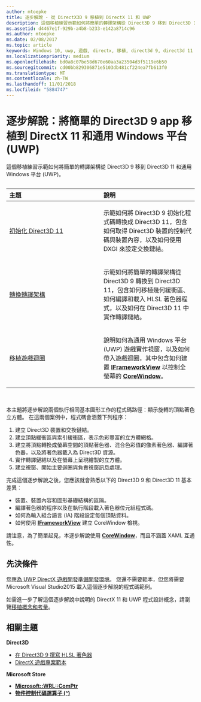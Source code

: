 ```yaml
---
author: mtoepke
title: 逐步解說 - 從 DirectX3D 9 移植到 DirectX 11 和 UWP
description: 這個移植練習示範如何將簡單的轉譯架構從 Direct3D 9 移到 Direct3D 11 和通用 Windows 平台 (UWP)。
ms.assetid: d4467e1f-929b-a4b8-b233-e142a8714c96
ms.author: mtoepke
ms.date: 02/08/2017
ms.topic: article
keywords: Windows 10, uwp, 遊戲, directx, 移植, direct3d 9, direct3d 11
ms.localizationpriority: medium
ms.openlocfilehash: bd0a8c07be58d670e60aa3a23504d3f5119e6b50
ms.sourcegitcommit: cd00bb829306871e5103db481cf224ea7fb613f0
ms.translationtype: MT
ms.contentlocale: zh-TW
ms.lasthandoff: 11/01/2018
ms.locfileid: "5884747"
---
```

# <a name="walkthrough-port-a-simple-direct3d-9-app-to-directx-11-and-universal-windows-platform-uwp"></a>逐步解說：將簡單的 Direct3D 9 app 移植到 DirectX 11 和通用 Windows 平台 (UWP)



這個移植練習示範如何將簡單的轉譯架構從 Direct3D 9 移到 Direct3D 11 和通用 Windows 平台 (UWP)。
## 
<table>
<colgroup>
<col width="50%" />
<col width="50%" />
</colgroup>
<thead>
<tr class="header">
<th align="left">主題</th>
<th align="left">說明</th>
</tr>
</thead>
<tbody>
<tr class="odd">
<td align="left"><p><a href="simple-port-from-direct3d-9-to-11-1-part-1--initializing-direct3d.md">初始化 Direct3D 11</a></p></td>
<td align="left"><p>示範如何將 Direct3D 9 初始化程式碼轉換成 Direct3D 11，包含如何取得 Direct3D 裝置的控制代碼與裝置內容，以及如何使用 DXGI 來設定交換鏈結。</p></td>
</tr>
<tr class="even">
<td align="left"><p><a href="simple-port-from-direct3d-9-to-11-1-part-2--rendering.md">轉換轉譯架構</a></p></td>
<td align="left"><p>示範如何將簡單的轉譯架構從 Direct3D 9 轉換到 Direct3D 11，包含如何移植幾何緩衝區、如何編譯和載入 HLSL 著色器程式，以及如何在 Direct3D 11 中實作轉譯鏈結。</p></td>
</tr>
<tr class="odd">
<td align="left"><p><a href="simple-port-from-direct3d-9-to-11-1-part-3--viewport-and-game-loop.md">移植遊戲迴圈</a></p></td>
<td align="left"><p>說明如何為通用 Windows 平台 (UWP) 遊戲實作視窗，以及如何帶入遊戲迴圈，其中包含如何建置 <a href="https://msdn.microsoft.com/library/windows/apps/hh700478"><strong>IFrameworkView</strong></a> 以控制全螢幕的 <a href="https://msdn.microsoft.com/library/windows/apps/br208225"><strong>CoreWindow</strong></a>。</p></td>
</tr>
</tbody>
</table>

 

本主題將逐步解說兩個執行相同基本圖形工作的程式碼路徑：顯示旋轉的頂點著色立方體。 在這兩個案例中，程式碼會涵蓋下列程序：

1.  建立 Direct3D 裝置和交換鏈結。
2.  建立頂點緩衝區與索引緩衝區，表示色彩豐富的立方體網格。
3.  建立將頂點轉換成螢幕空間的頂點著色器、混合色彩值的像素著色器、編譯著色器，以及將著色器載入為 Direct3D 資源。
4.  實作轉譯鏈結以及在螢幕上呈現繪製的立方體。
5.  建立視窗、開始主要迴圈與負責視窗訊息處理。

完成這個逐步解說之後，您應該就會熟悉以下的 Direct3D 9 和 Direct3D 11 基本差異：

-   裝置、裝置內容和圖形基礎結構的區隔。
-   編譯著色器的程序以及在執行階段載入著色器位元組程式碼。
-   如何為輸入組合語言 (IA) 階段設定每個頂點資料。
-   如何使用 [**IFrameworkView**](https://msdn.microsoft.com/library/windows/apps/hh700478) 建立 CoreWindow 檢視。

請注意，為了簡單起見，本逐步解說使用 [**CoreWindow**](https://msdn.microsoft.com/library/windows/apps/br208225)，而且不涵蓋 XAML 互通性。

## <a name="prerequisites"></a>先決條件


您應[為 UWP DirectX 遊戲開發準備開發環境](prepare-your-dev-environment-for-windows-store-directx-game-development.md)。 您還不需要範本，但您將需要 Microsoft Visual Studio2015 載入這個逐步解說的程式碼範例。

如需進一步了解這個逐步解說中說明的 DirectX 11 和 UWP 程式設計概念，請瀏覽[移植概念和考量](porting-considerations.md)。

## <a name="related-topics"></a>相關主題

**Direct3D**

* [在 Direct3D 9 撰寫 HLSL 著色器](https://msdn.microsoft.com/library/windows/desktop/bb944006)
* [DirectX 遊戲專案範本](user-interface.md)

**Microsoft Store**

* [**Microsoft::WRL::ComPtr**](https://msdn.microsoft.com/library/windows/apps/br244983.aspx)
* [**物件控制代碼運算子 (^)**](https://msdn.microsoft.com/library/windows/apps/yk97tc08.aspx)

